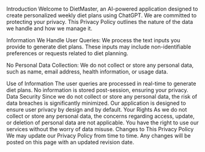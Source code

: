 Introduction
Welcome to DietMaster, an AI-powered application designed to create personalized weekly diet plans using ChatGPT. We are committed to protecting your privacy. This Privacy Policy outlines the nature of the data we handle and how we manage it.

Information We Handle
User Queries: We process the text inputs you provide to generate diet plans. These inputs may include non-identifiable preferences or requests related to diet planning.

No Personal Data Collection: We do not collect or store any personal data, such as name, email address, health information, or usage data.

Use of Information
The user queries are processed in real-time to generate diet plans.
No information is stored post-session, ensuring your privacy.
Data Security
Since we do not collect or store any personal data, the risk of data breaches is significantly minimized.
Our application is designed to ensure user privacy by design and by default.
Your Rights
As we do not collect or store any personal data, the concerns regarding access, update, or deletion of personal data are not applicable.
You have the right to use our services without the worry of data misuse.
Changes to This Privacy Policy
We may update our Privacy Policy from time to time. Any changes will be posted on this page with an updated revision date.
